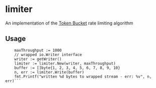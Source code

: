 # limiter

An implementation of the [Token Bucket](https://en.wikipedia.org/wiki/Token_bucket) rate limiting algorithm

## Usage

``` //max # of bytes/s to allow
	maxThroughput := 1000
	// wrapped io.Writer interface
	writer := getWriter()	
	limiter := limiter.New(writer, maxThroughput)
	buffer := []byte{1, 2, 3, 4, 5, 6, 7, 8, 9, 10}
	n, err := limiter.Write(buffer)
	fmt.Printf("written %d bytes to wrapped stream - err: %v", n, err)```